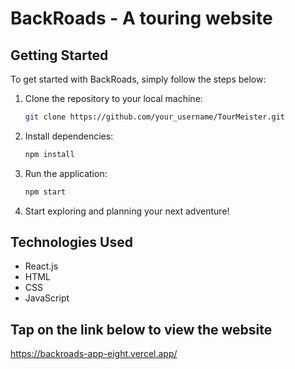 # BackRoads - A touring website

## Getting Started
To get started with BackRoads, simply follow the steps below:

1. Clone the repository to your local machine:
   ```bash
   git clone https://github.com/your_username/TourMeister.git
   ```

2. Install dependencies:
    ```bash
    npm install
    ```

3. Run the application:
    ```bash
    npm start
    ```

4. Start exploring and planning your next adventure!

## Technologies Used
- React.js
- HTML
- CSS
- JavaScript

## Tap on the link below to view the website
https://backroads-app-eight.vercel.app/
